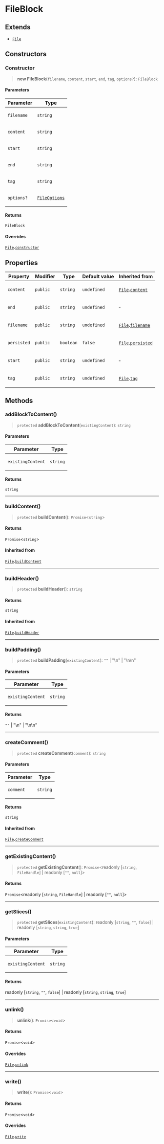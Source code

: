 # FileBlock

## Extends

- [`File`](File.md)

## Constructors

### Constructor

> **new FileBlock**(`filename`, `content`, `start`, `end`, `tag`, `options?`): `FileBlock`

#### Parameters

<table>
<thead>
<tr>
<th>Parameter</th>
<th>Type</th>
</tr>
</thead>
<tbody>
<tr>
<td>

`filename`

</td>
<td>

`string`

</td>
</tr>
<tr>
<td>

`content`

</td>
<td>

`string`

</td>
</tr>
<tr>
<td>

`start`

</td>
<td>

`string`

</td>
</tr>
<tr>
<td>

`end`

</td>
<td>

`string`

</td>
</tr>
<tr>
<td>

`tag`

</td>
<td>

`string`

</td>
</tr>
<tr>
<td>

`options?`

</td>
<td>

[`FileOptions`](../interfaces/FileOptions.md)

</td>
</tr>
</tbody>
</table>

#### Returns

`FileBlock`

#### Overrides

[`File`](File.md).[`constructor`](File.md#constructor)

## Properties

<table>
<thead>
<tr>
<th>Property</th>
<th>Modifier</th>
<th>Type</th>
<th>Default value</th>
<th>Inherited from</th>
</tr>
</thead>
<tbody>
<tr>
<td>

<a id="content"></a> `content`

</td>
<td>

`public`

</td>
<td>

`string`

</td>
<td>

`undefined`

</td>
<td>

[`File`](File.md).[`content`](File.md#content)

</td>
</tr>
<tr>
<td>

<a id="end"></a> `end`

</td>
<td>

`public`

</td>
<td>

`string`

</td>
<td>

`undefined`

</td>
<td>

&hyphen;

</td>
</tr>
<tr>
<td>

<a id="filename"></a> `filename`

</td>
<td>

`public`

</td>
<td>

`string`

</td>
<td>

`undefined`

</td>
<td>

[`File`](File.md).[`filename`](File.md#filename)

</td>
</tr>
<tr>
<td>

<a id="persisted"></a> `persisted`

</td>
<td>

`public`

</td>
<td>

`boolean`

</td>
<td>

`false`

</td>
<td>

[`File`](File.md).[`persisted`](File.md#persisted)

</td>
</tr>
<tr>
<td>

<a id="start"></a> `start`

</td>
<td>

`public`

</td>
<td>

`string`

</td>
<td>

`undefined`

</td>
<td>

&hyphen;

</td>
</tr>
<tr>
<td>

<a id="tag"></a> `tag`

</td>
<td>

`public`

</td>
<td>

`string`

</td>
<td>

`undefined`

</td>
<td>

[`File`](File.md).[`tag`](File.md#tag)

</td>
</tr>
</tbody>
</table>

## Methods

### addBlockToContent()

> `protected` **addBlockToContent**(`existingContent`): `string`

#### Parameters

<table>
<thead>
<tr>
<th>Parameter</th>
<th>Type</th>
</tr>
</thead>
<tbody>
<tr>
<td>

`existingContent`

</td>
<td>

`string`

</td>
</tr>
</tbody>
</table>

#### Returns

`string`

---

### buildContent()

> `protected` **buildContent**(): `Promise`\<`string`\>

#### Returns

`Promise`\<`string`\>

#### Inherited from

[`File`](File.md).[`buildContent`](File.md#buildcontent)

---

### buildHeader()

> `protected` **buildHeader**(): `string`

#### Returns

`string`

#### Inherited from

[`File`](File.md).[`buildHeader`](File.md#buildheader)

---

### buildPadding()

> `protected` **buildPadding**(`existingContent`): `""` \| "\n" \| "\n\n"

#### Parameters

<table>
<thead>
<tr>
<th>Parameter</th>
<th>Type</th>
</tr>
</thead>
<tbody>
<tr>
<td>

`existingContent`

</td>
<td>

`string`

</td>
</tr>
</tbody>
</table>

#### Returns

`""` \| "\n" \| "\n\n"

---

### createComment()

> `protected` **createComment**(`comment`): `string`

#### Parameters

<table>
<thead>
<tr>
<th>Parameter</th>
<th>Type</th>
</tr>
</thead>
<tbody>
<tr>
<td>

`comment`

</td>
<td>

`string`

</td>
</tr>
</tbody>
</table>

#### Returns

`string`

#### Inherited from

[`File`](File.md).[`createComment`](File.md#createcomment)

---

### getExistingContent()

> `protected` **getExistingContent**(): `Promise`\<readonly \[`string`, `FileHandle`\] \| readonly \[`""`, `null`\]\>

#### Returns

`Promise`\<readonly \[`string`, `FileHandle`\] \| readonly \[`""`, `null`\]\>

---

### getSlices()

> `protected` **getSlices**(`existingContent`): readonly \[`string`, `""`, `false`\] \| readonly \[`string`, `string`, `true`\]

#### Parameters

<table>
<thead>
<tr>
<th>Parameter</th>
<th>Type</th>
</tr>
</thead>
<tbody>
<tr>
<td>

`existingContent`

</td>
<td>

`string`

</td>
</tr>
</tbody>
</table>

#### Returns

readonly \[`string`, `""`, `false`\] \| readonly \[`string`, `string`, `true`\]

---

### unlink()

> **unlink**(): `Promise`\<`void`\>

#### Returns

`Promise`\<`void`\>

#### Overrides

[`File`](File.md).[`unlink`](File.md#unlink)

---

### write()

> **write**(): `Promise`\<`void`\>

#### Returns

`Promise`\<`void`\>

#### Overrides

[`File`](File.md).[`write`](File.md#write)

